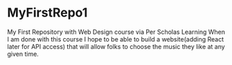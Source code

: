 # MyFirstRepo1
My First Repository with Web Design course via Per Scholas Learning
When I am done with this course I hope to be able to build a website(adding React later for API access) that will allow folks to choose the music they like at any given time.
